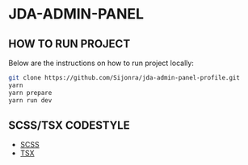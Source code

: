 # JDA-ADMIN-PANEL

## HOW TO RUN PROJECT

Below are the instructions on how to run project locally:

```bash
git clone https://github.com/Sijonra/jda-admin-panel-profile.git
yarn
yarn prepare
yarn run dev
```

## SCSS/TSX CODESTYLE

-   [SCSS](./CodeStyle/scss-codestyle.md)
-   [TSX](./CodeStyle/jsx-codestyle.md)
